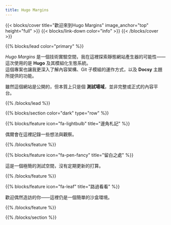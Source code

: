 ```yaml
---
title: Hugo Margins
---
```


{{< blocks/cover title="歡迎來到Hugo Margins" image_anchor="top" height="full" >}}
{{< blocks/link-down color="info" >}}
{{< /blocks/cover >}}

{{% blocks/lead color="primary" %}}

*Hugo Margins* 是一個技術實驗空間，我在這裡探索靜態網站產生器的可能性——這次使用的是 **Hugo** 及其模組化生態系統。  
這個專案也讓我更深入了解內容架構、Git 子模組的運作方式，以及 **Docsy** 主題所提供的功能。

雖然這個網站是公開的，但本質上只是個 **測試場域**，並非完整或正式的內容平台。

{{% /blocks/lead %}}

{{% blocks/section color="dark" type="row" %}}

{{% blocks/feature icon="fa-lightbulb" title="邊角札記" %}}

偶爾會在這裡記錄一些想法與觀察。

{{% /blocks/feature %}}

{{% blocks/feature icon="fa-pen-fancy" title="留白之處" %}}

這是一個極簡的測試空間，沒有定期更新的打算。

{{% /blocks/feature %}}

{{% blocks/feature icon="fa-leaf" title="路過看看" %}}

歡迎偶然造訪的你——這裡仍是一個簡單的沙盒環境。

{{% /blocks/feature %}}

{{% /blocks/section %}}
